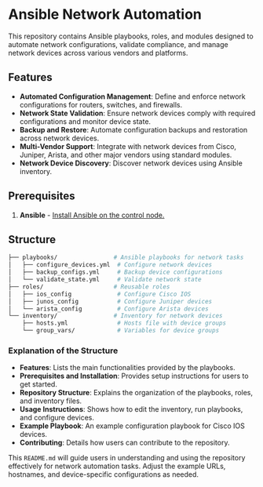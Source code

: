 # Ansible Network Automation

This repository contains Ansible playbooks, roles, and modules designed
to automate network configurations, validate compliance, and manage
network devices across various vendors and platforms.

## Features

- **Automated Configuration Management**: Define and enforce network configurations
  for routers, switches, and firewalls.
- **Network State Validation**: Ensure network devices comply with required
  configurations and monitor device state.
- **Backup and Restore**: Automate configuration backups and restoration
  across network devices.
- **Multi-Vendor Support**: Integrate with network devices from Cisco,
  Juniper, Arista, and other major vendors using standard modules.
- **Network Device Discovery**: Discover network devices using Ansible inventory.

## Prerequisites

1. **Ansible** - [Install Ansible on the control node.](https://docs.ansible.com/ansible/latest/installation_guide/intro_installation.html)

## Structure

```bash
├── playbooks/                # Ansible playbooks for network tasks
│   ├── configure_devices.yml  # Configure network devices
│   ├── backup_configs.yml     # Backup device configurations
│   └── validate_state.yml     # Validate network state
├── roles/                    # Reusable roles
│   ├── ios_config             # Configure Cisco IOS
│   ├── junos_config           # Configure Juniper devices
│   └── arista_config          # Configure Arista devices
└── inventory/                # Inventory for network devices
    ├── hosts.yml              # Hosts file with device groups
    └── group_vars/            # Variables for device groups
```

### Explanation of the Structure

- **Features**: Lists the main functionalities provided by the playbooks.
- **Prerequisites and Installation**: Provides setup instructions for users to get started.
- **Repository Structure**: Explains the organization of the playbooks, roles, and inventory files.
- **Usage Instructions**: Shows how to edit the inventory, run playbooks, and configure devices.
- **Example Playbook**: An example configuration playbook for Cisco IOS devices.
- **Contributing**: Details how users can contribute to the repository.

This `README.md` will guide users in understanding and using the repository effectively
for network automation tasks. Adjust the example URLs, hostnames, and device-specific configurations as needed.

